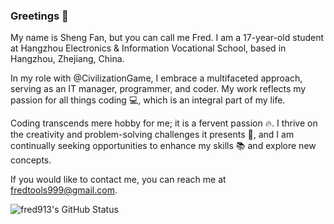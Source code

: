 ### Greetings 👋

My name is Sheng Fan, but you can call me Fred. I am a 17-year-old student at Hangzhou Electronics & Information Vocational School, based in Hangzhou, Zhejiang, China.

In my role with @CivilizationGame, I embrace a multifaceted approach, serving as an IT manager, programmer, and coder. My work reflects my passion for all things coding 💻, which is an integral part of my life.

Coding transcends mere hobby for me; it is a fervent passion 🔥. I thrive on the creativity and problem-solving challenges it presents 🤔, and I am continually seeking opportunities to enhance my skills 📚 and explore new concepts.

If you would like to contact me, you can reach me at fredtools999@gmail.com.

![fred913's GitHub Status](https://github-readme-stats.vercel.app/api?username=fred913&count_private=true)
